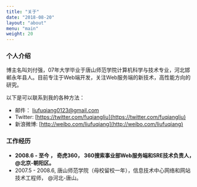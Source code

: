 ```yaml
---
title: "关于"
date: "2018-08-20"
layout: "about"
menu: "main"
weight: 20
---
```


### 个人介绍

博主名叫刘付强，07年大学毕业于唐山师范学院计算机科学与技术专业，河北邯郸永年县人。目前专注于Web端开发，关注Web服务端的新技术，高性能方向的研究。

以下是可以联系到我的各种方法：

- 邮件： liufuqiang0123@gmail.com 
- Twitter: [https://twitter.com/fuqiangliu](https://twitter.com/fuqiangliu)
- 新浪微博: [http://weibo.com/liufuqiang](http://weibo.com/liufuqiang)


### 工作经历

- **2008.6 - 至今 ， 奇虎360， 360搜索事业部Web服务端和SRE技术负责人，@北京-朝阳区。**
- 2007.5 - 2008.6, 唐山师范学院（母校留校一年），信息技术中心网络和网站技术工程师， @河北-唐山。

